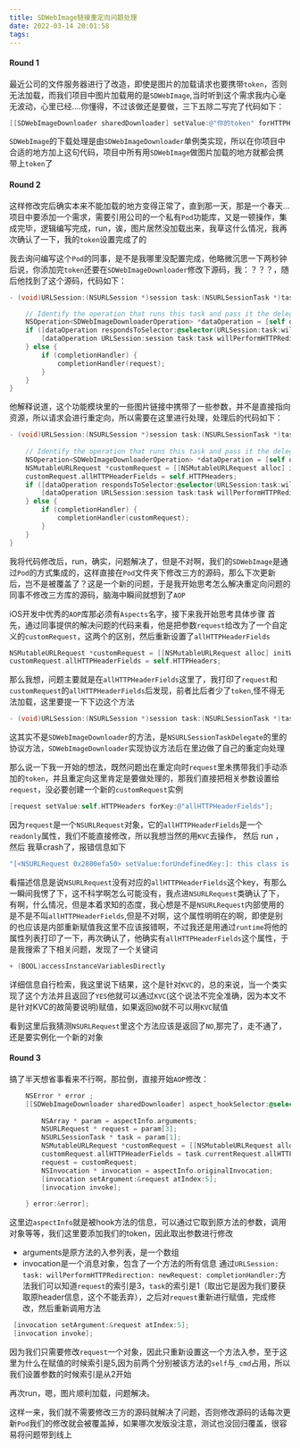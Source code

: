 ```yaml
---
title: SDWebImage链接重定向问题处理
date: 2022-03-14 20:01:58
tags:
---
```



#### Round 1

最近公司的文件服务器进行了改造，即使是图片的加载请求也要携带`token`，否则无法加载，而我们项目中图片加载用的是`SDWebImage`,当时听到这个需求我内心毫无波动，心里已经....你懂得，不过该做还是要做，三下五除二写完了代码如下：
```objectivec
[[SDWebImageDownloader sharedDownloader] setValue:@"你的token" forHTTPHeaderField:@"Authorization"];
```
`SDWebImage`的下载处理是由`SDWebImageDownloader`单例类实现，所以在你项目中合适的地方加上这句代码，项目中所有用`SDWebImage`做图片加载的地方就都会携带上`token`了

#### Round 2
这样修改完后确实本来不能加载的地方变得正常了，直到那一天，那是一个春天...
项目中要添加一个需求，需要引用公司的一个私有`Pod`功能库，又是一顿操作，集成完毕，逻辑编写完成，run，诶，图片居然没加载出来，我草这什么情况，我再次确认了一下，我的`token`设置完成了的

我去询问编写这个`Pod`的同事，是不是我哪里没配置完成，他略微沉思一下两秒钟后说，你添加完`token`还要在`SDWebImageDownloader`修改下源码，我：？？？，随后他找到了这个源码，代码如下：
```objectivec
- (void)URLSession:(NSURLSession *)session task:(NSURLSessionTask *)task willPerformHTTPRedirection:(NSHTTPURLResponse *)response newRequest:(NSURLRequest *)request completionHandler:(void (^)(NSURLRequest * _Nullable))completionHandler {

    // Identify the operation that runs this task and pass it the delegate method
    NSOperation<SDWebImageDownloaderOperation> *dataOperation = [self operationWithTask:task];
    if ([dataOperation respondsToSelector:@selector(URLSession:task:willPerformHTTPRedirection:newRequest:completionHandler:)]) {
        [dataOperation URLSession:session task:task willPerformHTTPRedirection:response newRequest:request completionHandler:completionHandler];
    } else {
        if (completionHandler) {
            completionHandler(request);
        }
    }
}
```

他解释说道，这个功能模块里的一些图片链接中携带了一些参数，并不是直接指向资源，所以请求会进行重定向，所以需要在这里进行处理，处理后的代码如下：
```objectivec
- (void)URLSession:(NSURLSession *)session task:(NSURLSessionTask *)task willPerformHTTPRedirection:(NSHTTPURLResponse *)response newRequest:(NSURLRequest *)request completionHandler:(void (^)(NSURLRequest * _Nullable))completionHandler {
    
    // Identify the operation that runs this task and pass it the delegate method
    NSOperation<SDWebImageDownloaderOperation> *dataOperation = [self operationWithTask:task];
    NSMutableURLRequest *customRequest = [[NSMutableURLRequest alloc] initWithURL:request.URL];
    customRequest.allHTTPHeaderFields = self.HTTPHeaders;
    if ([dataOperation respondsToSelector:@selector(URLSession:task:willPerformHTTPRedirection:newRequest:completionHandler:)]) {
        [dataOperation URLSession:session task:task willPerformHTTPRedirection:response newRequest:customRequest completionHandler:completionHandler];
    } else {
        if (completionHandler) {
            completionHandler(customRequest);
        }
    }
}
```

我将代码修改后，run，确实，问题解决了，但是不对啊，我们的`SDWebImage`是通过`Pod`的方式集成的，这样直接在`Pod`文件夹下修改三方的源码，那么下次更新后，岂不是被覆盖了？这是一个新的问题，于是我开始思考怎么解决重定向问题的同事不修改三方库的源码，脑海中瞬间就想到了`AOP`

iOS开发中优秀的`AOP`库那必须有`Aspects`名字，接下来我开始思考具体步骤
首先，通过同事提供的解决问题的代码来看，他是把参数`request`给改为了一个自定义的`customRequest`，这两个的区别，然后重新设置了`allHTTPHeaderFields`

```objectivec
NSMutableURLRequest *customRequest = [[NSMutableURLRequest alloc] initWithURL:request.URL];
customRequest.allHTTPHeaderFields = self.HTTPHeaders;
```
那么我想，问题主要就是在`allHTTPHeaderFields`这里了，我打印了`request`和`customRequest`的`allHTTPHeaderFields`后发现，前者比后者少了`token`,怪不得无法加载，这里要提一下下边这个方法

```objectivec
- (void)URLSession:(NSURLSession *)session task:(NSURLSessionTask *)task willPerformHTTPRedirection:(NSHTTPURLResponse *)response newRequest:(NSURLRequest *)request completionHandler:(void (^)(NSURLRequest * _Nullable))completionHandler 
```
这其实不是`SDWebImageDownloader`的方法，是`NSURLSessionTaskDelegate`的里的协议方法，`SDWebImageDownloader`实现协议方法后在里边做了自己的重定向处理

那么说一下我一开始的想法，既然问题出在重定向时`request`里未携带我们手动添加的`token`，并且重定向这里肯定是要做处理的，那我们直接把相关参数设置给`request`，没必要创建一个新的`customRequest`实例

```objectivec
[request setValue:self.HTTPHeaders forKey:@"allHTTPHeaderFields"];
```
因为`request`是一个`NSURLRequest`对象，它的`allHTTPHeaderFields`是一个`readonly`属性，我们不能直接修改，所以我想当然的用`KVC`去操作，
然后 run ，然后 我草crash了，报错信息如下

```objectivec
"[<NSURLRequest 0x2800efa50> setValue:forUndefinedKey:]: this class is not key value coding-compliant for the key allHTTPHeaderFields."
```
看描述信息是说`NSURLRequest`没有对应的`allHTTPHeaderFields`这个key，有那么一瞬间我愣了下，这不科学啊怎么可能没有，我点进`NSURLRequest`类确认了下，有啊，什么情况，但是本着求知的态度，我心想是不是`NSURLRequest`内部使用的是不是不叫`allHTTPHeaderFields`,但是不对啊，这个属性明明在的啊，即使是别的也应该是内部重新赋值我这里不应该报错啊，不过我还是用通过`runtime`将他的属性列表打印了一下，再次确认了，他确实有`allHTTPHeaderFields`这个属性，于是我搜索了下相关问题，发现了一个关键词
```objectivec
+ (BOOL)accessInstanceVariablesDirectly
```
详细信息自行检索，我这里说下结果，这个是针对`KVC`的，总的来说，当一个类实现了这个方法并且返回了`YES`他就可以通过`KVC`(这个说法不完全准确，因为本文不是针对KVC的故简要说明)赋值，如果返回`NO`就不可以用`KVC`赋值

看到这里后我猜测`NSURLRequest`里这个方法应该是返回了`NO`,那完了，走不通了，还是要实例化一个新的对象



#### Round 3
搞了半天想省事看来不行啊，那拉倒，直接开始`AOP`修改：
```objectivec
    NSError * error ;
    [[SDWebImageDownloader sharedDownloader] aspect_hookSelector:@selector(URLSession: task: willPerformHTTPRedirection: newRequest: completionHandler:) withOptions:AspectPositionInstead usingBlock:^(id<AspectInfo> aspectInfo, NSString *num){
        
        NSArray * param = aspectInfo.arguments;
        NSURLRequest * request = param[3];
        NSURLSessionTask * task = param[1];
        NSMutableURLRequest *customRequest = [[NSMutableURLRequest alloc] initWithURL:request.URL];
        customRequest.allHTTPHeaderFields = task.currentRequest.allHTTPHeaderFields;
        request = customRequest;
        NSInvocation * invocation = aspectInfo.originalInvocation;
        [invocation setArgument:&request atIndex:5];
        [invocation invoke];
        
    } error:&error];
```
这里边`aspectInfo`就是被hook方法的信息，可以通过它取到原方法的参数，调用对象等等，我们这里要添加我们的token，因此取出参数进行修改
* arguments是原方法的入参列表，是一个数组
* invocation是一个消息对象，包含了一个方法的所有信息
通过`URLSession: task: willPerformHTTPRedirection: newRequest: completionHandler:`方法我们可以知道`request`的索引是3，`task`的索引是1（取出它是因为我们要获取原header信息，这个不能丢弃），之后对`request`重新进行赋值，完成修改，然后重新调用方法
```objectivec
 [invocation setArgument:&request atIndex:5];
 [invocation invoke];
```
因为我们只需要修改`request`一个对象，因此只重新设置这一个方法入参，至于这里为什么在赋值的时候索引是5,因为前两个分别被该方法的`self`与`_cmd`占用，所以我们设置参数的时候索引是从2开始

再次run，嗯，图片顺利加载，问题解决。

这样一来，我们就不需要修改三方的源码就解决了问题，否则修改源码的话每次更新`Pod`我们的修改就会被覆盖掉，如果哪次发版没注意，测试也没回归覆盖，很容易将问题带到线上


